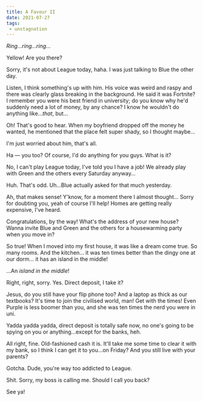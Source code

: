 ```yaml
---
title: A Favour II
date: 2021-07-27
tags:
 - unstagnation
---
```


*Ring…ring…ring…*

Yellow! Are you there?

Sorry, it's not about League today, haha. I was just talking to Blue the other day.

<!-- more -->

Listen, I think something's up with him. His voice was weird and raspy and there was clearly glass breaking in the background. He said it was Fortnite? I remember you were his best friend in university; do you know why he'd suddenly need a lot of money, by any chance? I know he wouldn't do anything like…*that*, but…

Oh! That's good to hear. When my boyfriend dropped off the money he wanted, he mentioned that the place felt super shady, so I thought maybe…

I'm just worried about him, that's all.

Ha — you too? Of course, I'd do anything for you guys. What is it?

No, I can't play League today, I've told you I have a job! We already play with Green and the others every Saturday anyway…

Huh. That's odd. Uh…Blue actually asked for that much yesterday.

Ah, that makes sense! Y'know, for a moment there I almost thought… Sorry for doubting you, yeah of course I'll help! Homes are getting really expensive, I've heard.

Congratulations, by the way!  What's the address of your new house? Wanna invite Blue and Green and the others for a housewarming party when you move in?

So true! When I moved into my first house, it was like a dream come true. So many rooms. And the kitchen… it was ten times better than the dingy one at our dorm… it has an island in the middle!

…An *island in the middle*!

Right, right, sorry. Yes. Direct deposit, I take it?

Jesus, do you still have your flip phone too? And a laptop as thick as our textbooks? It's time to join the civilised world, man! Get with the times! Even Purple is less boomer than you, and she was ten times the nerd you were in uni.

Yadda yadda yadda, direct deposit is totally safe now, no one's going to be spying on you or anything…except for the banks, heh.

All right, fine. Old-fashioned cash it is. It'll take me some time to clear it with my bank, so I think I can get it to you…on Friday? And you still live with your parents?

Gotcha. Dude, you're way too addicted to League.

Shit. Sorry, my boss is calling me. Should I call you back?

See ya!
